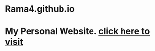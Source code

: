 # Rama4.github.io
My Personal Website. [click here to visit](https://rama4.github.io/)
==============================================================================

